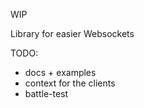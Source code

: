 WIP

Library for easier Websockets

TODO:
- docs + examples
- context for the clients
- battle-test
